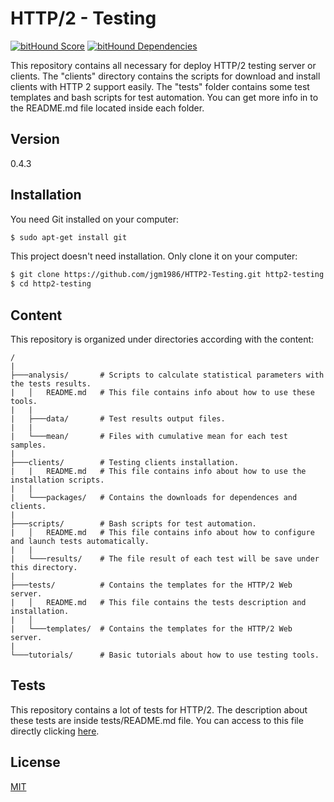 # HTTP/2 - Testing

[![bitHound Score](https://www.bithound.io/github/jgm1986/HTTP2-Testing/badges/score.svg)](https://www.bithound.io/github/jgm1986/HTTP2-Testing) 
[![bitHound Dependencies](https://www.bithound.io/github/jgm1986/HTTP2-Testing/badges/dependencies.svg)](https://www.bithound.io/github/jgm1986/HTTP2-Testing/master/dependencies/npm)

This repository contains all necessary for deploy HTTP/2 testing server or clients. The "clients" directory contains the scripts for download and install clients with HTTP 2 support easily. The "tests" folder contains some test templates and bash scripts for test automation. You can get more info in to the README.md file located inside each folder.


## Version

0.4.3


## Installation

You need Git installed on your computer:


```sh
$ sudo apt-get install git
```

This project doesn't need installation. Only clone it on your computer:

```sh
$ git clone https://github.com/jgm1986/HTTP2-Testing.git http2-testing
$ cd http2-testing
```


## Content

This repository is organized under directories according with the content:

```
/
|
├───analysis/       # Scripts to calculate statistical parameters with the tests results.
|   │   README.md   # This file contains info about how to use these tools.
|   |
|   ├───data/    	# Test results output files.
|   |
|   └───mean/    	# Files with cumulative mean for each test samples.
|
├───clients/        # Testing clients installation.
|   |   README.md   # This file contains info about how to use the installation scripts.
|   |
|   └───packages/   # Contains the downloads for dependences and clients.
|   
├───scripts/        # Bash scripts for test automation.
|   │   README.md   # This file contains info about how to configure and launch tests automatically.
|   |
|   └───results/    # The file result of each test will be save under this directory.
|
├───tests/          # Contains the templates for the HTTP/2 Web server.
|   │   README.md   # This file contains the tests description and installation.
|   │
|   └───templates/  # Contains the templates for the HTTP/2 Web server.
|
└───tutorials/      # Basic tutorials about how to use testing tools.
```


## Tests

This repository contains a lot of tests for HTTP/2. The description about these tests are inside tests/README.md file. You can access to this file directly clicking [here](tests/README.md).


## License

[MIT](http://opensource.org/licenses/mit-license.html)
